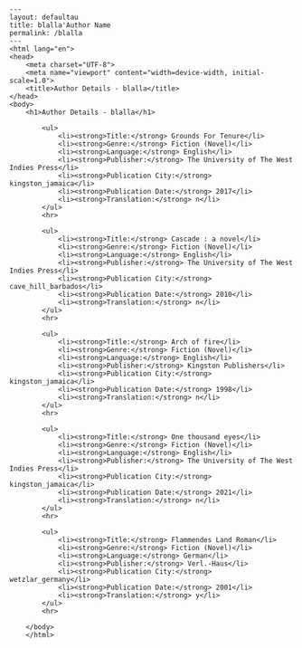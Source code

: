 
    ---
    layout: defaultau
    title: blalla'Author Name 
    permalink: /blalla
    ---
    <html lang="en">
    <head>
        <meta charset="UTF-8">
        <meta name="viewport" content="width=device-width, initial-scale=1.0">
        <title>Author Details - blalla</title>
    </head>
    <body>
        <h1>Author Details - blalla</h1>
        
            <ul>
                <li><strong>Title:</strong> Grounds For Tenure</li>
                <li><strong>Genre:</strong> Fiction (Novel)</li>
                <li><strong>Language:</strong> English</li>
                <li><strong>Publisher:</strong> The University of The West Indies Press</li>
                <li><strong>Publication City:</strong> kingston_jamaica</li>
                <li><strong>Publication Date:</strong> 2017</li>
                <li><strong>Translation:</strong> n</li>
            </ul>
            <hr>
            
            <ul>
                <li><strong>Title:</strong> Cascade : a novel</li>
                <li><strong>Genre:</strong> Fiction (Novel)</li>
                <li><strong>Language:</strong> English</li>
                <li><strong>Publisher:</strong> The University of The West Indies Press</li>
                <li><strong>Publication City:</strong> cave_hill_barbados</li>
                <li><strong>Publication Date:</strong> 2010</li>
                <li><strong>Translation:</strong> n</li>
            </ul>
            <hr>
            
            <ul>
                <li><strong>Title:</strong> Arch of fire</li>
                <li><strong>Genre:</strong> Fiction (Novel)</li>
                <li><strong>Language:</strong> English</li>
                <li><strong>Publisher:</strong> Kingston Publishers</li>
                <li><strong>Publication City:</strong> kingston_jamaica</li>
                <li><strong>Publication Date:</strong> 1998</li>
                <li><strong>Translation:</strong> n</li>
            </ul>
            <hr>
            
            <ul>
                <li><strong>Title:</strong> One thousand eyes</li>
                <li><strong>Genre:</strong> Fiction (Novel)</li>
                <li><strong>Language:</strong> English</li>
                <li><strong>Publisher:</strong> The University of The West Indies Press</li>
                <li><strong>Publication City:</strong> kingston_jamaica</li>
                <li><strong>Publication Date:</strong> 2021</li>
                <li><strong>Translation:</strong> n</li>
            </ul>
            <hr>
            
            <ul>
                <li><strong>Title:</strong> Flammendes Land Roman</li>
                <li><strong>Genre:</strong> Fiction (Novel)</li>
                <li><strong>Language:</strong> German</li>
                <li><strong>Publisher:</strong> Verl.-Haus</li>
                <li><strong>Publication City:</strong> wetzlar_germany</li>
                <li><strong>Publication Date:</strong> 2001</li>
                <li><strong>Translation:</strong> y</li>
            </ul>
            <hr>
            
        </body>
        </html>
        
